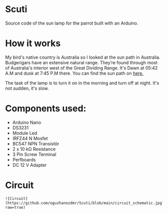 # Scuti 
Source code of the sun lamp for the parrot built with an Arduino. 

#  How it works
My bird's native country is Australia so I looked at the sun path in Australia. Budgerigars have an extensive natural range. They’re found through most of Australia's interior west of the Great Dividing Range. It's  Dawn at 05:42 A.M and dusk at 7:45 P.M there. You can find the sun path on [here.](https://www.suncalc.org/#/-24.4684,133.0223,3/2021.02.09/06:09/1/3 )

The task of the lamp is to turn it on in the morning and turn off at night. It's not sudden, it's slow.

# Components used:
* Arduino Nano
* DS3231
* Module Led
* IRFZ44 N Mosfet
* BC547 NPN Transistör
* 2 x 10 kΩ Resistance 
* 3 Pin Screw Terminal
* Perfboards
* DC 12 V Adapter

# Circuit
```
![Circuit](https://github.com/oguzhanozdmr/Scuti/blob/main/circuit_schematic.jpg?raw=true)
```

